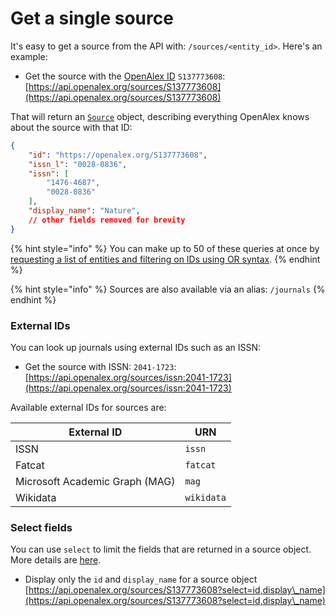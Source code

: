 # Get a single source

It's easy to get a source from the API with: `/sources/<entity_id>`. Here's an example:

* Get the source with the [OpenAlex ID](../../how-to-use-the-api/get-single-entities/#the-openalex-id) `S137773608`: \
  [https://api.openalex.org/sources/S137773608](https://api.openalex.org/sources/S137773608)

That will return an [`Source`](source-object.md) object, describing everything OpenAlex knows about the source with that ID:

```json
{
    "id": "https://openalex.org/S137773608",
    "issn_l": "0028-0836",
    "issn": [
        "1476-4687",
        "0028-0836"
    ],
    "display_name": "Nature",
    // other fields removed for brevity
}
```

{% hint style="info" %}
You can make up to 50 of these queries at once by [requesting a list of entities and filtering on IDs using OR syntax](../../how-to-use-the-api/get-lists-of-entities/filter-entity-lists.md#addition-or).
{% endhint %}

{% hint style="info" %}
Sources are also available via an alias: `/journals`
{% endhint %}

### External IDs

You can look up journals using external IDs such as an ISSN:

* Get the source with ISSN: `2041-1723`:\
  [https://api.openalex.org/sources/issn:2041-1723](https://api.openalex.org/sources/issn:2041-1723)

Available external IDs for sources are:

| External ID                    | URN        |
| ------------------------------ | ---------- |
| ISSN                           | `issn`     |
| Fatcat                         | `fatcat`   |
| Microsoft Academic Graph (MAG) | `mag`      |
| Wikidata                       | `wikidata` |

### Select fields

You can use `select` to limit the fields that are returned in a source object. More details are [here](../../how-to-use-the-api/get-lists-of-entities/select-fields.md).

* Display only the `id` and `display_name` for a source object\
  [https://api.openalex.org/sources/S137773608?select=id,display\_name](https://api.openalex.org/sources/S137773608?select=id,display\_name)
